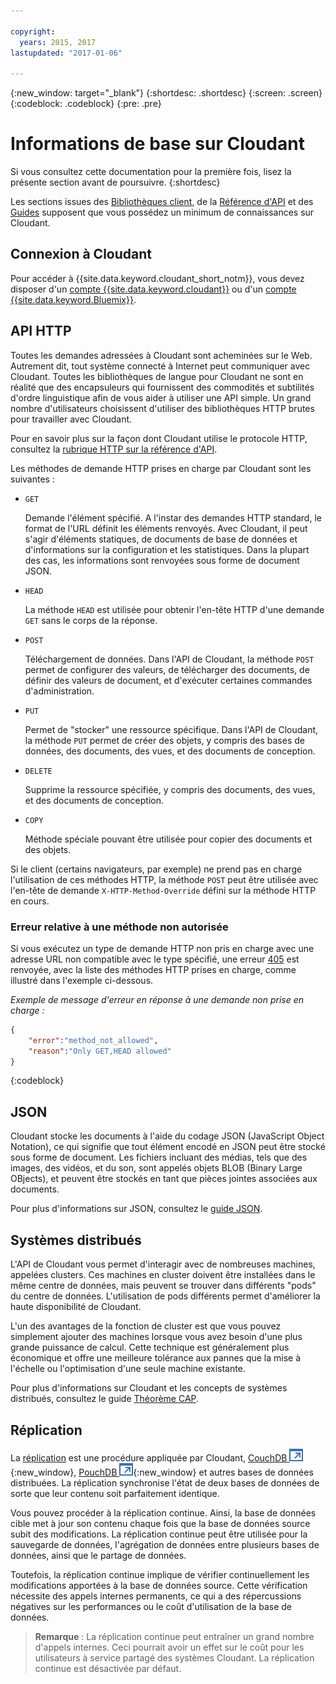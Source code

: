 ```yaml
---

copyright:
  years: 2015, 2017
lastupdated: "2017-01-06"

---
```


{:new_window: target="_blank"}
{:shortdesc: .shortdesc}
{:screen: .screen}
{:codeblock: .codeblock}
{:pre: .pre}

# Informations de base sur Cloudant

Si vous consultez cette documentation pour la première fois, lisez la présente section avant de poursuivre.
{:shortdesc}

Les sections issues des [Bibliothèques client](../libraries/index.html#-client-libraries), de la
[Référence d'API](../api/index.html#-api-reference) et des [Guides](../guides/index.html#-guides) supposent que vous possédez un minimum de connaissances sur Cloudant.

## Connexion à Cloudant

Pour accéder à {{site.data.keyword.cloudant_short_notm}}, vous devez disposer d'un [compte {{site.data.keyword.cloudant}}](../api/account.html) ou d'un [compte {{site.data.keyword.Bluemix}}](../offerings/bluemix.html).

## API HTTP

Toutes les demandes adressées à Cloudant sont acheminées sur le Web.
Autrement dit, tout système connecté à Internet peut communiquer avec Cloudant.
Toutes les bibliothèques de langue pour Cloudant ne sont en réalité que des encapsuleurs qui fournissent des commodités et subtilités d'ordre linguistique afin de vous aider à utiliser une API simple.
Un grand nombre d'utilisateurs choisissent d'utiliser des bibliothèques HTTP brutes pour travailler avec Cloudant.

Pour en savoir plus sur la façon dont Cloudant utilise le protocole HTTP, consultez la  [rubrique HTTP sur la référence d'API](../api/http.html).

Les méthodes de demande HTTP prises en charge par Cloudant sont les suivantes :

-   `GET`

    Demande l'élément spécifié.
    A l'instar des demandes HTTP standard,
    le format de l'URL définit les éléments renvoyés.
    Avec Cloudant, il peut s'agir d'éléments statiques, de documents de base de données et d'informations sur la configuration et les statistiques.
    Dans la plupart des cas, les informations sont renvoyées sous forme de document JSON.

-   `HEAD`

    La méthode `HEAD` est utilisée pour obtenir l'en-tête HTTP d'une demande `GET` sans le corps de la réponse.

-   `POST`

    Téléchargement de données.
    Dans l'API de Cloudant,
    la méthode `POST` permet de configurer des valeurs,
    de télécharger des documents,
    de définir des valeurs de document,
    et d'exécuter certaines commandes d'administration.

-   `PUT`

    Permet de "stocker" une ressource spécifique.
    Dans l'API de Cloudant,
    la méthode `PUT` permet de créer des objets,
    y compris des bases de données,
    des documents,
    des vues,
    et des documents de conception.

-   `DELETE`

    Supprime la ressource spécifiée,
    y compris des documents,
    des vues,
    et des documents de conception.

-   `COPY`

    Méthode spéciale pouvant être utilisée pour copier des documents et des objets.

Si le client (certains navigateurs, par exemple) ne prend pas en charge l'utilisation de ces méthodes HTTP,
la méthode `POST` peut être utilisée avec l'en-tête de demande `X-HTTP-Method-Override` défini sur la méthode HTTP en cours.

### Erreur relative à une méthode non autorisée

Si vous exécutez un type de demande HTTP non pris en charge avec une adresse URL non compatible avec le type spécifié,
une erreur [405](../api/http.html#405) est renvoyée,
avec la liste des méthodes HTTP prises en charge, comme illustré dans l'exemple ci-dessous.

_Exemple de message d'erreur en réponse à une demande non prise en charge :_

```json
{
    "error":"method_not_allowed",
    "reason":"Only GET,HEAD allowed"
}
```
{:codeblock}

## JSON

Cloudant stocke les documents à l'aide du codage JSON (JavaScript Object Notation),
ce qui signifie que tout élément encodé en JSON peut être stocké sous forme de document.
Les fichiers incluant des médias,
tels que des images,
des vidéos,
et du son,
sont appelés objets BLOB (Binary Large OBjects),
et peuvent être stockés en tant que pièces jointes associées aux documents.

Pour plus d'informations sur JSON, consultez le [guide JSON](../guides/json.html).

<div id="distributed"></div>

## Systèmes distribués

L'API de Cloudant vous permet d'interagir avec de nombreuses machines, appelées clusters.
Ces machines en cluster doivent être installées dans le même centre de données,
mais peuvent se trouver dans différents "pods" du centre de données.
L'utilisation de pods différents permet d'améliorer la haute disponibilité de Cloudant.

L'un des avantages de la fonction de cluster est que vous pouvez simplement ajouter des machines lorsque vous avez besoin d'une plus grande puissance de calcul.
Cette technique est généralement plus économique et offre une meilleure tolérance aux pannes que la mise à l'échelle ou l'optimisation d'une seule machine existante.

Pour plus d'informations sur Cloudant et les concepts de systèmes distribués, consultez le guide [Théorème CAP](../guides/cap_theorem.html).

## Réplication

La [réplication](../api/replication.html) est une procédure appliquée par Cloudant,
[CouchDB ![External link icon](../images/launch-glyph.svg "External link icon")](http://couchdb.apache.org/){:new_window},
[PouchDB ![External link icon](../images/launch-glyph.svg "External link icon")](http://pouchdb.com/){:new_window} et autres bases de données distribuées.
La réplication synchronise l'état de deux bases de données de sorte que leur contenu soit parfaitement identique.

Vous pouvez procéder à la réplication continue.
Ainsi, la base de données cible met à jour son contenu chaque fois que la base de données source subit des modifications.
La réplication continue peut être utilisée pour la sauvegarde de données, l'agrégation de données entre plusieurs bases de données, ainsi que le partage de données.

Toutefois, la réplication continue implique de vérifier continuellement les modifications apportées à la base de données source.
Cette vérification nécessite des appels internes permanents, ce qui a des répercussions négatives sur les performances ou le coût d'utilisation de la base de données.

>   **Remarque** : La réplication continue peut entraîner un grand nombre d'appels internes.
    Ceci pourrait avoir un effet sur le coût pour les utilisateurs à service partagé des systèmes Cloudant.
    La réplication continue est désactivée par défaut.
